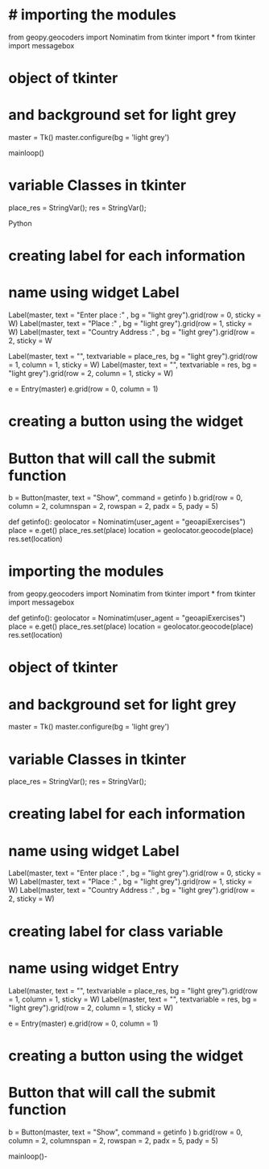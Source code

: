# # importing the modules
from geopy.geocoders import Nominatim
from tkinter import *
from tkinter import messagebox
 
# object of tkinter
# and background set for light grey
master = Tk()
master.configure(bg = 'light grey')
 
mainloop()

# variable Classes in tkinter
place_res = StringVar();
res = StringVar();

Python
# creating label for each information
# name using widget Label
Label(master, text = "Enter place :" ,
bg = "light grey").grid(row = 0, sticky = W)
Label(master, text = "Place :" ,
bg = "light grey").grid(row = 1, sticky = W)
Label(master, text = "Country Address :" ,
bg = "light grey").grid(row = 2, sticky = W

Label(master, text = "", textvariable = place_res,
bg = "light grey").grid(row = 1, column = 1, sticky = W)
Label(master, text = "", textvariable = res,
bg = "light grey").grid(row = 2, column = 1, sticky = W)
 
e = Entry(master)
e.grid(row = 0, column = 1)
 
# creating a button using the widget
# Button that will call the submit function
b = Button(master, text = "Show", command = getinfo )
b.grid(row = 0, column = 2, columnspan = 2,
rowspan = 2, padx = 5, pady = 5)

def getinfo():
geolocator = Nominatim(user_agent = "geoapiExercises")
place = e.get()
place_res.set(place)
location = geolocator.geocode(place)
res.set(location)

# importing the modules
from geopy.geocoders import Nominatim
from tkinter import *
from tkinter import messagebox

def getinfo():
	geolocator = Nominatim(user_agent = "geoapiExercises")
	place = e.get()
	place_res.set(place)
	location = geolocator.geocode(place)
	res.set(location)

# object of tkinter
# and background set for light grey
master = Tk()
master.configure(bg = 'light grey')

# variable Classes in tkinter
place_res = StringVar();
res = StringVar();

# creating label for each information
# name using widget Label
Label(master, text = "Enter place :" ,
	bg = "light grey").grid(row = 0, sticky = W)
Label(master, text = "Place :" ,
	bg = "light grey").grid(row = 1, sticky = W)
Label(master, text = "Country Address :" ,
	bg = "light grey").grid(row = 2, sticky = W)

# creating label for class variable
# name using widget Entry
Label(master, text = "", textvariable = place_res,
	bg = "light grey").grid(row = 1, column = 1, sticky = W)
Label(master, text = "", textvariable = res,
	bg = "light grey").grid(row = 2, column = 1, sticky = W)

e = Entry(master)
e.grid(row = 0, column = 1)

# creating a button using the widget
# Button that will call the submit function
b = Button(master, text = "Show", command = getinfo )
b.grid(row = 0, column = 2, columnspan = 2,
	rowspan = 2, padx = 5, pady = 5)

mainloop()-
